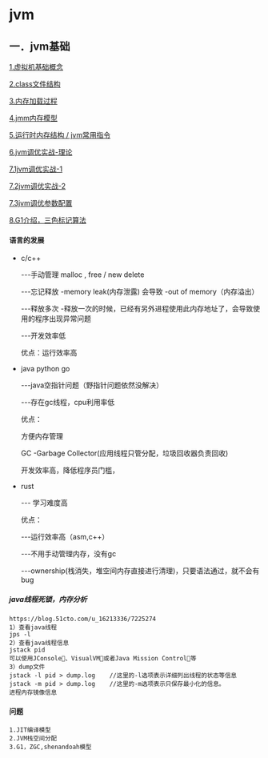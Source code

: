 # jvm

## 一．jvm基础
[1.虚拟机基础概念](jvm-concept.md)

[2.class文件结构](class-format.md)

[3.内存加载过程](memory-load.md)

[4.jmm内存模型](jvm-jmm.md)

[5.运行时内存结构 / jvm常用指令](jvm-runtime.md)

[6.jvm调优实战-理论](gc-tuning-start.md)

[7.1jvm调优实战-1](gc-tuning-1.md)

[7.2jvm调优实战-2](gc-tuning-2.md)

[7.3jvm调优参数配置](gc-tuning-args-config.md)

[8.G1介绍，三色标记算法](gc-tuning-3.md)

#### 语言的发展

* c/c++

  ---手动管理 malloc , free / new delete

  ---忘记释放 -memory leak(内存泄露) 会导致 -out of memory（内存溢出）

  ---释放多次 -释放一次的时候，已经有另外进程使用此内存地址了，会导致使用的程序出现异常问题

  ---开发效率低

  优点：运行效率高

* java python go

  ---java空指针问题（野指针问题依然没解决）

  ---存在gc线程，cpu利用率低

  优点：

  方便内存管理

  GC -Garbage Collector(应用线程只管分配，垃圾回收器负责回收)

  开发效率高，降低程序员门槛，

* rust

  --- 学习难度高

  优点：

  ---运行效率高（asm,c++）

  ---不用手动管理内存，没有gc

  ---ownership(栈消失，堆空间内存直接进行清理)，只要语法通过，就不会有bug

##### java线程死锁，内存分析

```
https://blog.51cto.com/u_16213336/7225274
1）查看java线程
jps -l
2）查看java线程信息
jstack pid
可以使用JConsole、VisualVM或者Java Mission Control等
3）dump文件
jstack -l pid > dump.log    //这里的-l选项表示详细列出线程的状态等信息
jstack -m pid > dump.log    //这里的-m选项表示只保存最小化的信息。
进程内存镜像信息
```

#### 问题

```
1.JIT编译模型
2.JVM栈空间分配
3.G1，ZGC,shenandoah模型
```

